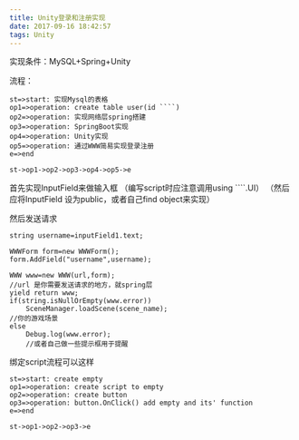 ```yaml
---
title: Unity登录和注册实现
date: 2017-09-16 18:42:57
tags: Unity
---
```

实现条件：MySQL+Spring+Unity

流程：

``` flow
st=>start: 实现Mysql的表格
op1=>operation: create table user(id ````)
op2=>operation: 实现网络层spring搭建
op3=>operation: SpringBoot实现
op4=>operation: Unity实现
op5=>operation: 通过WWW简易实现登录注册
e=>end

st->op1->op2->op3->op4->op5->e
```

首先实现InputField来做输入框
（编写script时应注意调用using ````.UI）
（然后应将InputField 设为public，或者自己find object来实现）

然后发送请求
```
string username=inputField1.text;

WWWForm form=new WWWForm();
form.AddField("username",username);

WWW www=new WWW(url,form);
//url 是你需要发送请求的地方，就spring层
yield return www;
if(string.isNullOrEmpty(www.error))
    SceneManager.loadScene(scene_name);
//你的游戏场景
else
    Debug.log(www.error);
    //或者自己做一些提示框用于提醒
```

绑定script流程可以这样

```flow
st=>start: create empty
op1=>operation: create script to empty
op2=>operation: create button
op3=>operation: button.OnClick() add empty and its' function
e=>end

st->op1->op2->op3->e
```

